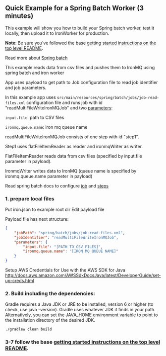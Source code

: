 ## Quick Example for a Spring Batch Worker (3 minutes)

This example will show you how to build your Spring batch worker, test it locally, then upload it
to IronWorker for production.

**Note**: Be sure you've followed the base [getting started instructions on the top level README](https://github.com/iron-io/dockerworker).

Read more about [Spring batch](http://docs.spring.io/spring-batch/trunk/reference/html/index.html)

This example reads data from csv files and pushes them to IronMQ using spring batch and iron worker

App uses payload to get path to Job configuration file to read job identifier and job parameters.

In this example app uses `src/main/resources/spring/batch/jobs/job-read-files.xml` configuration file 
and runs job with id "readMultiFileWriteIronMQJob" and two [parameters](http://docs.spring.io/spring-batch/trunk/reference/html/configureStep.html#late-binding):                                                                                                   

`input.file`: path to CSV files                                                                                                                                 

`ironmq.queue.name`: iron mq queue name


readMultiFileWriteIronMQJob consists of one step with id "step1". 

Step1 uses flatFileItemReader as reader and ironmqWriter as writer. 

FlatFileItemReader reads data from csv files (specified by input.file parameter in payload). 

IronmqWriter writes data to IronMQ (queue name is specified by ironmq.queue.name parameter in payload)


Read spring batch docs to configure [job](http://docs.spring.io/spring-batch/trunk/reference/html/configureJob.html) 
and [steps](http://docs.spring.io/spring-batch/trunk/reference/html/configureStep.html)

### 1. prepare local files

Put iron.json to example root dir
Edit payload file

Payload file has next structure:
```json
{
    "jobPath": "spring/batch/jobs/job-read-files.xml",
    "jobIdentifier": "readMultiFileWriteIronMQJob",
    "parameters": {
        "input.file": "[PATH TO CSV FILES]",
        "ironmq.queue.name": "[IRON MQ QUEUE NAME]"
    }
}
```

Setup AWS Credentials for Use with the AWS SDK for Java http://docs.aws.amazon.com/AWSSdkDocsJava/latest/DeveloperGuide/set-up-creds.html

### 2. Build including the dependencies:

Gradle requires a Java JDK or JRE to be installed, version 6 or higher (to check, use java -version). 
Gradle uses whatever JDK it finds in your path. Alternatively, you can set the JAVA_HOME environment variable to point to the installation directory of the desired JDK.

```sh
./gradlew clean build
```

### 3-7 follow the base [getting started instructions on the top level README](https://github.com/bupychuk/https://github.com/BupycHuk/iron_worker_spring_batch).